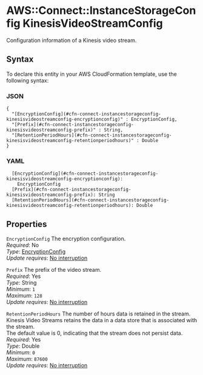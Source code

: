 # AWS::Connect::InstanceStorageConfig KinesisVideoStreamConfig<a name="aws-properties-connect-instancestorageconfig-kinesisvideostreamconfig"></a>

Configuration information of a Kinesis video stream\.

## Syntax<a name="aws-properties-connect-instancestorageconfig-kinesisvideostreamconfig-syntax"></a>

To declare this entity in your AWS CloudFormation template, use the following syntax:

### JSON<a name="aws-properties-connect-instancestorageconfig-kinesisvideostreamconfig-syntax.json"></a>

```
{
  "[EncryptionConfig](#cfn-connect-instancestorageconfig-kinesisvideostreamconfig-encryptionconfig)" : EncryptionConfig,
  "[Prefix](#cfn-connect-instancestorageconfig-kinesisvideostreamconfig-prefix)" : String,
  "[RetentionPeriodHours](#cfn-connect-instancestorageconfig-kinesisvideostreamconfig-retentionperiodhours)" : Double
}
```

### YAML<a name="aws-properties-connect-instancestorageconfig-kinesisvideostreamconfig-syntax.yaml"></a>

```
  [EncryptionConfig](#cfn-connect-instancestorageconfig-kinesisvideostreamconfig-encryptionconfig):
    EncryptionConfig
  [Prefix](#cfn-connect-instancestorageconfig-kinesisvideostreamconfig-prefix): String
  [RetentionPeriodHours](#cfn-connect-instancestorageconfig-kinesisvideostreamconfig-retentionperiodhours): Double
```

## Properties<a name="aws-properties-connect-instancestorageconfig-kinesisvideostreamconfig-properties"></a>

`EncryptionConfig` <a name="cfn-connect-instancestorageconfig-kinesisvideostreamconfig-encryptionconfig"></a>
The encryption configuration\.  
_Required_: No  
_Type_: [EncryptionConfig](aws-properties-connect-instancestorageconfig-encryptionconfig.md)  
_Update requires_: [No interruption](https://docs.aws.amazon.com/AWSCloudFormation/latest/UserGuide/using-cfn-updating-stacks-update-behaviors.html#update-no-interrupt)

`Prefix` <a name="cfn-connect-instancestorageconfig-kinesisvideostreamconfig-prefix"></a>
The prefix of the video stream\.  
_Required_: Yes  
_Type_: String  
_Minimum_: `1`  
_Maximum_: `128`  
_Update requires_: [No interruption](https://docs.aws.amazon.com/AWSCloudFormation/latest/UserGuide/using-cfn-updating-stacks-update-behaviors.html#update-no-interrupt)

`RetentionPeriodHours` <a name="cfn-connect-instancestorageconfig-kinesisvideostreamconfig-retentionperiodhours"></a>
The number of hours data is retained in the stream\. Kinesis Video Streams retains the data in a data store that is associated with the stream\.  
The default value is 0, indicating that the stream does not persist data\.  
_Required_: Yes  
_Type_: Double  
_Minimum_: `0`  
_Maximum_: `87600`  
_Update requires_: [No interruption](https://docs.aws.amazon.com/AWSCloudFormation/latest/UserGuide/using-cfn-updating-stacks-update-behaviors.html#update-no-interrupt)
